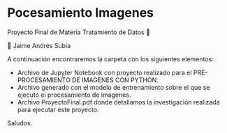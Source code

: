 # Pocesamiento Imagenes
Proyecto Final de Materia Tratamiento de Datos 🌱 

  👋 Jaime Andrés Subía  
  
A continuación encontraremos la carpeta con los siguientes elementos:
  * Archivo de Jupyter Notebook con proyecto realizado para el PRE-PROCESAMIENTO DE IMAGENES CON PYTHON.
  * Archivo generado con el modelo de entrenamiento sobre el que se ejecutó el procesamiento de imagenes.
  * Archivo ProyectoFinal.pdf donde detallamos la investigación realizada para ejecutar este proyecto.
  
  Saludos.
